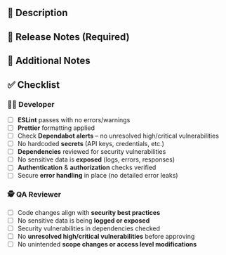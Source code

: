 ## 📜 Description

<!-- Description of the changes made and their purpose. -->

## 📝 Release Notes (Required)

<!--
Write a brief summary of what this change does, suitable for customer-facing release notes.
Use plain English and avoid technical jargon.

Example:
- Sites can now be created and edited from the company view.
-->

## 📩 Additional Notes  
<!-- Any relevant information for the reviewer. -->

## ✅ Checklist  

### 🧑‍💻 Developer
- [ ] **ESLint** passes with no errors/warnings  
- [ ] **Prettier** formatting applied  
- [ ] Check **Dependabot alerts** – no unresolved high/critical vulnerabilities  
- [ ] No hardcoded **secrets** (API keys, credentials, etc.)  
- [ ] **Dependencies** reviewed for security vulnerabilities  
- [ ] No sensitive data is **exposed** (logs, errors, responses)  
- [ ] **Authentication** & **authorization** checks verified  
- [ ] Secure **error handling** in place (no detailed error leaks)  

### 🕵️ QA Reviewer
- [ ] Code changes align with **security best practices**  
- [ ] No sensitive data is being **logged or exposed**    
- [ ] Security vulnerabilities in dependencies checked  
- [ ] No **unresolved high/critical vulnerabilities** before approving  
- [ ] No unintended **scope changes or access level modifications**    
